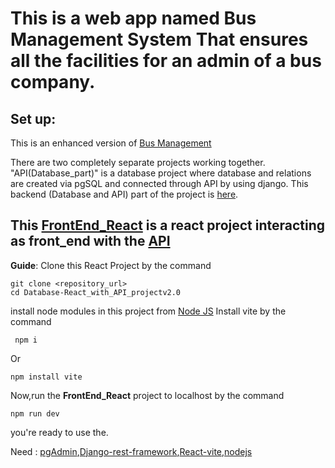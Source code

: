 # This is a web app named **Bus Management System** That ensures all the facilities for an admin of a bus company.

## Set up:

This is an enhanced version of [Bus Management](https://github.com/MM-Mamunn/React_with_API_project)

There are two completely separate projects working together.
"API(Database_part)" is a database project where database and relations are created via pgSQL and connected through API by using django.
This backend (Database and API) part of the project is [here](https://github.com/MM-Mamunn/Database-React_with_API_projectv2.0).

## This [FrontEnd_React](https://github.com/MM-Mamunn/React_with_API_project_v2.0/tree/main/React_with_API_project) is a react project interacting as front_end with the [API](https://github.com/MM-Mamunn/Database-React_with_API_projectv2.0)

**Guide**:
Clone this React Project by the command

```
git clone <repository_url>
cd Database-React_with_API_projectv2.0
```

install node modules in this project from [Node JS](https://nodejs.org/en/download/package-manager)
Install vite by the command

```
 npm i
```

Or

```
npm install vite
```

Now,run the **FrontEnd_React** project to localhost by the command

```
npm run dev
```

you're ready to use the.

Need : [pgAdmin](https://www.pgadmin.org/download/),[Django-rest-framework](https://www.django-rest-framework.org/),[React-vite](https://vitejs.dev/guide/),[nodejs](https://nodejs.org/en/download/package-manager)

